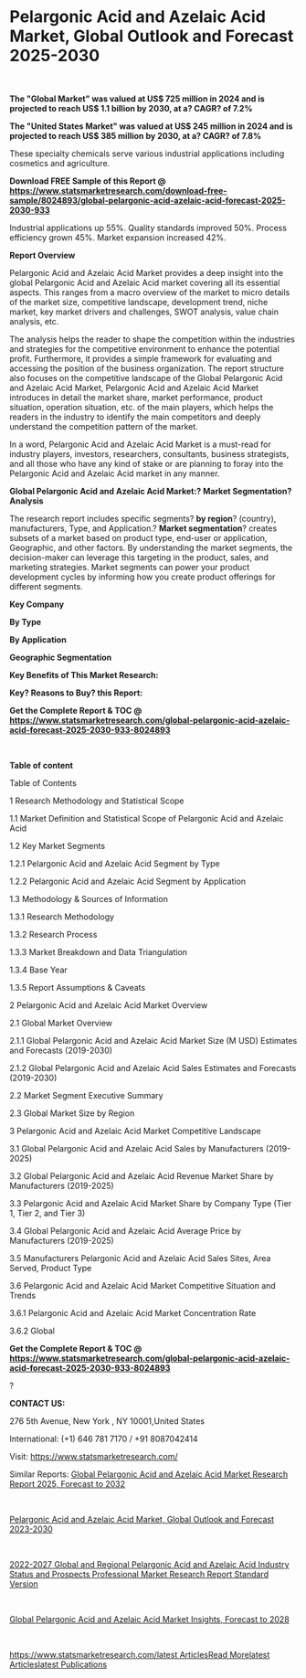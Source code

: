 <h1>Pelargonic Acid and Azelaic Acid Market, Global Outlook and Forecast 2025-2030</h1><br/><p><strong>The "Global Market" was valued at US$ 725 million in 2024 and is projected to reach US$ 1.1 billion by 2030, at a? <strong>CAGR</strong>? of 7.2%</strong></p>
 
 
 
 <p><strong>The "United States Market" was valued at US$ 245 million in 2024 and is projected to reach US$ 385 million by 2030, at a? <strong>CAGR</strong>? of 7.8%</strong></p>
 
 
 
 <p>These specialty chemicals serve various industrial applications including cosmetics and agriculture.</p>
 
 
 
 <p><strong>Download FREE Sample of this Report @ <a href="https://www.statsmarketresearch.com/download-free-sample/8024893/global-pelargonic-acid-azelaic-acid-forecast-2025-2030-933">https://www.statsmarketresearch.com/download-free-sample/8024893/global-pelargonic-acid-azelaic-acid-forecast-2025-2030-933</a></strong></p>
 
 
 
 <p>Industrial applications up 55%. Quality standards improved 50%. Process efficiency grown 45%. Market expansion increased 42%.</p>
 
 
 
 <p><strong>Report Overview</strong></p>
 
 
 
 <p>Pelargonic Acid and Azelaic Acid Market provides a deep insight into the global Pelargonic Acid and Azelaic Acid market covering all its essential aspects. This ranges from a macro overview of the market to micro details of the market size, competitive landscape, development trend, niche market, key market drivers and challenges, SWOT analysis, value chain analysis, etc.</p>
 
 
 
 <p>The analysis helps the reader to shape the competition within the industries and strategies for the competitive environment to enhance the potential profit. Furthermore, it provides a simple framework for evaluating and accessing the position of the business organization. The report structure also focuses on the competitive landscape of the Global Pelargonic Acid and Azelaic Acid Market, Pelargonic Acid and Azelaic Acid Market introduces in detail the market share, market performance, product situation, operation situation, etc. of the main players, which helps the readers in the industry to identify the main competitors and deeply understand the competition pattern of the market.</p>
 
 
 
 <p>In a word, Pelargonic Acid and Azelaic Acid Market is a must-read for industry players, investors, researchers, consultants, business strategists, and all those who have any kind of stake or are planning to foray into the Pelargonic Acid and Azelaic Acid market in any manner.</p>
 
 
 
 <p><strong>Global Pelargonic Acid and Azelaic Acid Market:? Market Segmentation? Analysis</strong></p>
 
 
 
 <p>The research report includes specific segments? <strong>by region</strong>? (country), manufacturers, Type, and Application.? <strong>Market segmentation</strong>? creates subsets of a market based on product type, end-user or application, Geographic, and other factors. By understanding the market segments, the decision-maker can leverage this targeting in the product, sales, and marketing strategies. Market segments can power your product development cycles by informing how you create product offerings for different segments.</p>
 
 
 
 <p><strong>Key Company</strong></p>
 
 
 
 <p><strong>By Type</strong></p>
 
 
 
 <p><strong><strong>By Application</strong></strong></p>
 
 
 
 <p><strong>Geographic Segmentation</strong></p>
 
 
 
 <p><strong>Key Benefits of This Market Research:</strong></p>
 
 
 
 <p><strong>Key? <strong>Reasons to Buy</strong>? this Report:</strong></p>
 
 
 
 <div><b>Get the Complete Report & TOC @ <a href="https://www.statsmarketresearch.com/global-pelargonic-acid-azelaic-acid-forecast-2025-2030-933-8024893">https://www.statsmarketresearch.com/global-pelargonic-acid-azelaic-acid-forecast-2025-2030-933-8024893</a></b></div>
 
 
 
 <p><br />
 
 <b>Table of content</b></p>
 
 
 
 <p>Table of Contents<br />
 
 1 Research Methodology and Statistical Scope<br />
 
 1.1 Market Definition and Statistical Scope of Pelargonic Acid and Azelaic Acid<br />
 
 1.2 Key Market Segments<br />
 
 1.2.1 Pelargonic Acid and Azelaic Acid Segment by Type<br />
 
 1.2.2 Pelargonic Acid and Azelaic Acid Segment by Application<br />
 
 1.3 Methodology & Sources of Information<br />
 
 1.3.1 Research Methodology<br />
 
 1.3.2 Research Process<br />
 
 1.3.3 Market Breakdown and Data Triangulation<br />
 
 1.3.4 Base Year<br />
 
 1.3.5 Report Assumptions & Caveats<br />
 
 2 Pelargonic Acid and Azelaic Acid Market Overview<br />
 
 2.1 Global Market Overview<br />
 
 2.1.1 Global Pelargonic Acid and Azelaic Acid Market Size (M USD) Estimates and Forecasts (2019-2030)<br />
 
 2.1.2 Global Pelargonic Acid and Azelaic Acid Sales Estimates and Forecasts (2019-2030)<br />
 
 2.2 Market Segment Executive Summary<br />
 
 2.3 Global Market Size by Region<br />
 
 3 Pelargonic Acid and Azelaic Acid Market Competitive Landscape<br />
 
 3.1 Global Pelargonic Acid and Azelaic Acid Sales by Manufacturers (2019-2025)<br />
 
 3.2 Global Pelargonic Acid and Azelaic Acid Revenue Market Share by Manufacturers (2019-2025)<br />
 
 3.3 Pelargonic Acid and Azelaic Acid Market Share by Company Type (Tier 1, Tier 2, and Tier 3)<br />
 
 3.4 Global Pelargonic Acid and Azelaic Acid Average Price by Manufacturers (2019-2025)<br />
 
 3.5 Manufacturers Pelargonic Acid and Azelaic Acid Sales Sites, Area Served, Product Type<br />
 
 3.6 Pelargonic Acid and Azelaic Acid Market Competitive Situation and Trends<br />
 
 3.6.1 Pelargonic Acid and Azelaic Acid Market Concentration Rate<br />
 
 3.6.2 Global</p>
 
 
 
 <div><b>Get the Complete Report & TOC @ <a href="https://www.statsmarketresearch.com/global-pelargonic-acid-azelaic-acid-forecast-2025-2030-933-8024893">https://www.statsmarketresearch.com/global-pelargonic-acid-azelaic-acid-forecast-2025-2030-933-8024893</a></b></div>
 
 
 
 <p>? </p>
 
 
 
 <p><b>CONTACT US:</b><br />
 
 276 5th Avenue, New York , NY 10001,United States<br />
 
 International: (+1) 646 781 7170 / +91 8087042414<br />
 
 Visit: <a href="https://www.statsmarketresearch.com/">https://www.statsmarketresearch.com/</a><br />
 
 Similar Reports: <a href="https://www.statsmarketresearch.com/global-pelargonic-acid-azelaic-acid-forecast-2025-2030-933-8024893">Global Pelargonic Acid and Azelaic Acid Market Research Report 2025, Forecast to 2032</a><br />
 
 <br />
 
 <a href="https://www.statsmarketresearch.com/global-pelargonic-acid-azelaic-acid-forecast-2025-2030-933-8024893">Pelargonic Acid and Azelaic Acid Market, Global Outlook and Forecast 2023-2030</a><br />
 
 <br />
 
 <a href="https://www.statsmarketresearch.com/global-pelargonic-acid-azelaic-acid-forecast-2025-2030-933-8024893">2022-2027 Global and Regional Pelargonic Acid and Azelaic Acid Industry Status and Prospects Professional Market Research Report Standard Version</a><br />
 
 <br />
 
 <a href="https://www.statsmarketresearch.com/global-pelargonic-acid-azelaic-acid-forecast-2025-2030-933-8024893">Global Pelargonic Acid and Azelaic Acid Market Insights, Forecast to 2028</a><br />
 
 <br />
 
 <a href="https://gyeongbokgung.com">https://www.statsmarketresearch.com/</a><a href="https://hallyeomaritime.com">latest Articles</a><a href="https://jingwansa.com">Read More</a><a href="https://nguoiviet.jp/">latest Articles</a><a href="https://www.intelmarketresearch.com/">latest Publications</a></p>